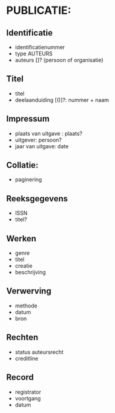 # PUBLICATIE:
## Identificatie
- identificatienummer
- type
AUTEURS
- auteurs []? (persoon of organisatie)
## Titel
- titel
- deelaanduiding [()]?: nummer + naam
## Impressum
- plaats van uitgave : plaats?
- uitgever: persoon?
- jaar van uitgave: date
## Collatie:
- paginering
## Reeksgegevens
- ISSN
- titel?
## Werken
- genre
- titel
- creatie
- beschrijving
## Verwerving
- methode
- datum
- bron
## Rechten
- status auteursrecht
- creditline
## Record
- registrator
- voortgang
- datum

